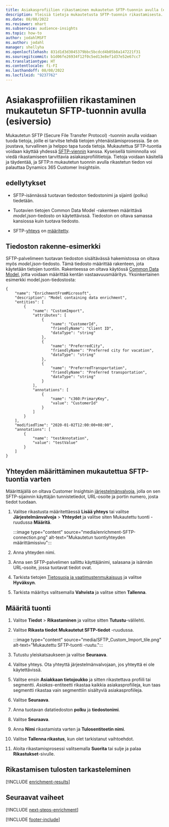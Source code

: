 ```yaml
---
title: Asiakasprofiilien rikastaminen mukautetun SFTP-tuonnin avulla (esiversio)
description: Yleisiä tietoja mukautetusta SFTP-tuonnin rikastamisesta.
ms.date: 08/08/2022
ms.reviewer: mhart
ms.subservice: audience-insights
ms.topic: how-to
author: jodahlMSFT
ms.author: jodahl
manager: shellyha
ms.openlocfilehash: 831d1d3d3045379bbc5bcdcd4b05b8a147221f31
ms.sourcegitcommit: b1d06fe26934f12f0c5ed13e8ef1d37e52e67cc7
ms.translationtype: HT
ms.contentlocale: fi-FI
ms.lasthandoff: 08/08/2022
ms.locfileid: "9237762"
---
```

# <a name="enrich-customer-profiles-with-sftp-custom-import-preview"></a>Asiakasprofiilien rikastaminen mukautetun SFTP-tuonnin avulla (esiversio)

Mukautetun SFTP (Secure File Transfer Protocol) -tuonnin avulla voidaan tuoda tietoja, joille ei tarvitse tehdä tietojen yhtenäistämisprosessia. Se on joustava, turvallinen ja helppo tapa tuoda tietoja. Mukautettua SFTP-tuontia voidaan käyttää yhdessä [SFTP-viennin](export-sftp.md) kanssa. Kyseisellä toiminnolla voi viedä rikastamiseen tarvittavia asiakasprofiilitietoja. Tietoja voidaan käsitellä ja täydentää, ja SFTP:n mukautetun tuonnin avulla rikastetun tiedon voi palauttaa Dynamics 365 Customer Insightsiin.

## <a name="prerequisites"></a>edellytykset

- SFTP-isännässä tuotavan tiedoston tiedostonimi ja sijainti (polku) tiedetään.

- Tuotavien tietojen Common Data Model -rakenteen määrittävä *model.json*-tiedosto on käytettävissä. Tiedoston on oltava samassa kansiossa kuin tuotava tiedosto.

- SFTP-[yhteys](connections.md) on [määritetty](#configure-the-connection-for-sftp-custom-import).

## <a name="file-schema-example"></a>Tiedoston rakenne-esimerkki

SFTP-palvelimeen tuotavan tiedoston sisältävässä hakemistossa on oltava myös *model.json*-tiedosto. Tämä tiedosto määrittää rakenteen, jota käytetään tietojen tuontiin. Rakenteessa on oltava käytössä [Common Data Model](/common-data-model/), jotta voidaan määrittää kentän vastaavuusmääritys. Yksinkertainen esimerkki model.json-tiedostosta:

```
{
    "name": "EnrichmentFromMicrosoft",
    "description": "Model containing data enrichment",
    "entities": [
        {
            "name": "CustomImport",
            "attributes": [
                {
                    "name": "CustomerId",
                    "friendlyName": "Client ID",
                    "dataType": "string"
                },
                {
                    "name": "PreferredCity",
                    "friendlyName": "Preferred city for vacation",
                    "dataType": "string"
                },
                {
                    "name": "PreferredTransportation",
                    "friendlyName": "Preferred transportation",
                    "dataType": "string"
                }
            ],
            "annotations": [
                {
                    "name": "c360:PrimaryKey",
                    "value": "CustomerId"
                }
            ]
        }
    ],
    "modifiedTime": "2020-01-02T12:00:00+08:00",
    "annotations": [
        {
            "name": "testAnnotation",
            "value": "testValue"
        }
    ]
}
```

## <a name="configure-the-connection-for-sftp-custom-import"></a>Yhteyden määrittäminen mukautettua SFTP-tuontia varten

Määrittäjällä on oltava Customer Insightsin [järjestelmänvalvoja](permissions.md#admin), jolla on sen SFTP-sijainnin käyttäjän tunnistetiedot, URL-osoite ja portin numero, josta tiedot tuodaan.

1. Valitse rikastusta määritettäessä **Lisää yhteys** tai valitse **Järjestelmänvalvoja** > **Yhteydet** ja valitse siten Mukautettu tuonti -ruudussa **Määritä**.

   :::image type="content" source="media/enrichment-SFTP-connection.png" alt-text="Mukautetun tuontiyhteyden määrittämissivu":::

1. Anna yhteyden nimi.

1. Anna sen SFTP-palvelimen sallittu käyttäjänimi, salasana ja isännän URL-osoite, jossa tuotavat tiedot ovat.

1. Tarkista tietojen [Tietosuoja ja vaatimustenmukaisuus](connections.md#data-privacy-and-compliance) ja valitse **Hyväksyn**.

1. Tarkista määritys valitsemalla **Vahvista** ja valitse sitten **Tallenna**.

## <a name="configure-the-import"></a>Määritä tuonti

1. Valitse **Tiedot** > **Rikastaminen** ja valitse sitten **Tutustu**-välilehti.

1. Valitse **Rikasta tiedot** **Mukautetut SFTP-tiedot** -ruudussa.

   :::image type="content" source="media/SFTP_Custom_Import_tile.png" alt-text="Mukautettu SFTP-tuonti -ruutu.":::

1. Tutustu yleiskatsaukseen ja valitse **Seuraava**.

1. Valitse yhteys. Ota yhteyttä järjestelmänvalvojaan, jos yhteyttä ei ole käytettävissä.

1. Valitse ensin **Asiakkaan tietojoukko** ja sitten rikastettava profiili tai segmentti. *Asiakas*-entiteetti rikastaa kaikkia asiakasprofiileja, kun taas segmentti rikastaa vain segmenttiin sisältyviä asiakasprofiileja.

1. Valitse **Seuraava**.

1. Anna tuotavan datatiedoston **polku** ja **tiedostonimi**.

1. Valitse **Seuraava**.

1. Anna **Nimi** rikastamista varten ja **Tulosentiteetin nimi**.

1. Valitse **Tallenna rikastus**, kun olet tarkistanut vaihtoehdot.

1. Aloita rikastamisprosessi valitsemalla **Suorita** tai sulje ja palaa **Rikastukset**-sivulle.

## <a name="view-enrichment-results"></a>Rikastamisen tulosten tarkasteleminen

[!INCLUDE [enrichment-results](includes/enrichment-results.md)]

## <a name="next-steps"></a>Seuraavat vaiheet

[!INCLUDE [next-steps-enrichment](includes/next-steps-enrichment.md)]

[!INCLUDE [footer-include](includes/footer-banner.md)]
